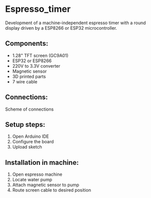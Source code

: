 # Espresso_timer
Development of a machine-independent espresso timer with a round display driven by a ESP8266 or ESP32 microcontroller. 


## Components:
 * 1.28" TFT screen (GC9A01)
 * ESP32 or ESP8266
 * 220V to 3.3V converter
 * Magnetic sensor
 * 3D printed parts
 * 7 wire cable

## Connections:

Scheme of connections

## Setup steps:
1. Open Arduino IDE
2. Configure the board
3. Upload sketch

## Installation in machine:
1. Open espresso machine
2. Locate water pump
3. Attach magnetic sensor to pump
4. Route screen cable to desired position
